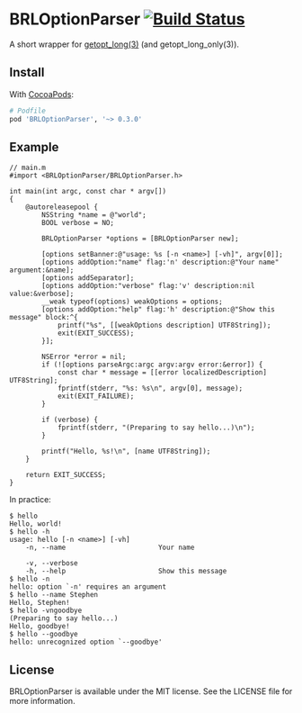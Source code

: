 # BRLOptionParser [![Build Status][1]][2]

A short wrapper for [getopt_long(3)][3] (and getopt_long_only(3)).

[1]: https://travis-ci.org/barrelage/BRLOptionParser.png
[2]: https://travis-ci.org/barrelage/BRLOptionParser
[3]: https://developer.apple.com/library/mac/documentation/Darwin/Reference/ManPages/man3/getopt_long.3.html

## Install

With [CocoaPods][4]:

``` rb
# Podfile
pod 'BRLOptionParser', '~> 0.3.0'
```

[4]: http://cocoapods.org

## Example

``` objc
// main.m
#import <BRLOptionParser/BRLOptionParser.h>

int main(int argc, const char * argv[])
{
    @autoreleasepool {
        NSString *name = @"world";
        BOOL verbose = NO;

        BRLOptionParser *options = [BRLOptionParser new];

        [options setBanner:@"usage: %s [-n <name>] [-vh]", argv[0]];
        [options addOption:"name" flag:'n' description:@"Your name" argument:&name];
        [options addSeparator];
        [options addOption:"verbose" flag:'v' description:nil value:&verbose];
        __weak typeof(options) weakOptions = options;
        [options addOption:"help" flag:'h' description:@"Show this message" block:^{
            printf("%s", [[weakOptions description] UTF8String]);
            exit(EXIT_SUCCESS);
        }];

        NSError *error = nil;
        if (![options parseArgc:argc argv:argv error:&error]) {
            const char * message = [[error localizedDescription] UTF8String];
            fprintf(stderr, "%s: %s\n", argv[0], message);
            exit(EXIT_FAILURE);
        }

        if (verbose) {
            fprintf(stderr, "(Preparing to say hello...)\n");
        }

        printf("Hello, %s!\n", [name UTF8String]);
    }

    return EXIT_SUCCESS;
}
```

In practice:

```
$ hello
Hello, world!
$ hello -h
usage: hello [-n <name>] [-vh]
    -n, --name                       Your name

    -v, --verbose
    -h, --help                       Show this message
$ hello -n
hello: option `-n' requires an argument
$ hello --name Stephen
Hello, Stephen!
$ hello -vngoodbye
(Preparing to say hello...)
Hello, goodbye!
$ hello --goodbye
hello: unrecognized option `--goodbye'
```

## License

BRLOptionParser is available under the MIT license. See the LICENSE file
for more information.

